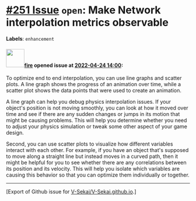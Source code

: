 # [\#251 Issue](https://github.com/V-Sekai/V-Sekai.github.io/issues/251) `open`: Make Network interpolation metrics observable
**Labels**: `enhancement`


#### <img src="https://avatars.githubusercontent.com/u/32321?u=c2e06a3d2b49a467aa907e54aa259516440267cc&v=4" width="50">[fire](https://github.com/fire) opened issue at [2022-04-24 14:00](https://github.com/V-Sekai/V-Sekai.github.io/issues/251):

To optimize end to end interpolation, you can use line graphs and scatter plots. A line graph shows the progress of an animation over time, while a scatter plot shows the data points that were used to create an animation.

A line graph can help you debug physics interpolation issues. If your object's position is not moving smoothly, you can look at how it moved over time and see if there are any sudden changes or jumps in its motion that might be causing problems. This will help you determine whether you need to adjust your physics simulation or tweak some other aspect of your game design.

Second, you can use scatter plots to visualize how different variables interact with each other. For example, if you have an object that's supposed to move along a straight line but instead moves in a curved path, then it might be helpful for you to see whether there are any correlations between its position and its velocity. This will help you isolate which variables are causing this behavior so that you can optimize them individually or together.




-------------------------------------------------------------------------------



[Export of Github issue for [V-Sekai/V-Sekai.github.io](https://github.com/V-Sekai/V-Sekai.github.io).]
